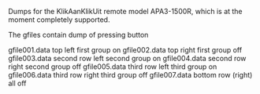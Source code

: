 Dumps for the KlikAanKlikUit remote model APA3-1500R, which is at the
moment completely supported.

The gfiles contain dump of pressing button

 gfile001.data      top left                first group on
 gfile002.data      top right               first group off
 gfile003.data      second row left         second group on
 gfile004.data      second row right        second group off
 gfile005.data      third row left          third group on
 gfile006.data      third row right         third group off
 gfile007.data      bottom row (right)      all off
